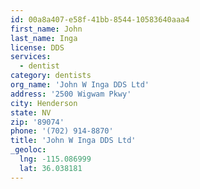 ```yaml
---
id: 00a8a407-e58f-41bb-8544-10583640aaa4
first_name: John
last_name: Inga
license: DDS
services:
  - dentist
category: dentists
org_name: 'John W Inga DDS Ltd'
address: '2500 Wigwam Pkwy'
city: Henderson
state: NV
zip: '89074'
phone: '(702) 914-8870'
title: 'John W Inga DDS Ltd'
_geoloc:
  lng: -115.086999
  lat: 36.038181
---
```

